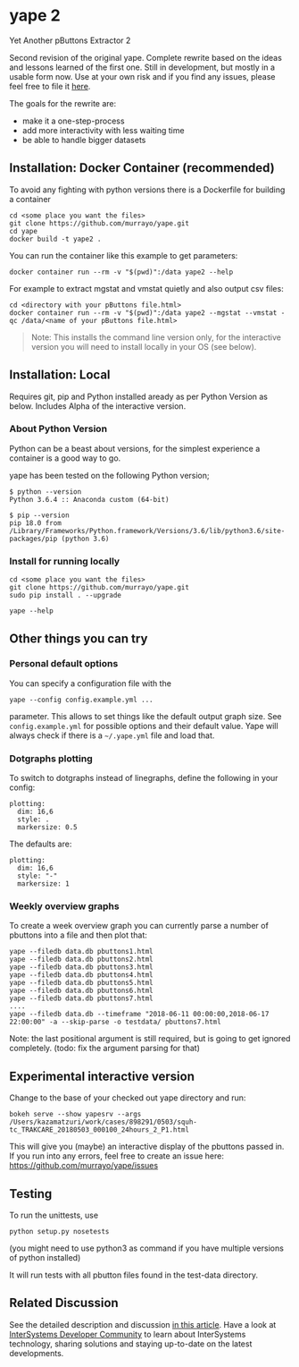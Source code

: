 # yape 2

Yet Another pButtons Extractor 2

Second revision of the original yape. Complete rewrite based on the ideas and lessons learned of the first one. Still in development, but mostly in a usable form now. Use at your own risk and if you find any issues, please feel free to file it [here](https://github.com/murrayo/yape/issues).

The goals for the rewrite are:

- make it a one-step-process
- add more interactivity with less waiting time
- be able to handle bigger datasets


## Installation: Docker Container (recommended)


To avoid any fighting with python versions there is a Dockerfile for building a container

```
cd <some place you want the files>
git clone https://github.com/murrayo/yape.git
cd yape
docker build -t yape2 .
```

You can run the container like this example to get parameters:
```
docker container run --rm -v "$(pwd)":/data yape2 --help
```

For example to extract mgstat and vmstat quietly and also output csv files:
```
cd <directory with your pButtons file.html>
docker container run --rm -v "$(pwd)":/data yape2 --mgstat --vmstat -qc /data/<name of your pButtons file.html>
```

>Note:
>This installs the command line version only, for the interactive version you will need to install locally in your OS (see below).



## Installation: Local

Requires git, pip and Python installed aready as per Python Version as below. Includes Alpha of the interactive version.

### About Python Version

Python can be a beast about versions, for the simplest experience a container is a good way to go.

yape has been tested on the following Python version;
```
$ python --version
Python 3.6.4 :: Anaconda custom (64-bit)

$ pip --version
pip 18.0 from /Library/Frameworks/Python.framework/Versions/3.6/lib/python3.6/site-packages/pip (python 3.6)
```

### Install for running locally

```
cd <some place you want the files>
git clone https://github.com/murrayo/yape.git
sudo pip install . --upgrade

yape --help
```

## Other things you can try

### Personal default options

You can specify a configuration file with the
```
yape --config config.example.yml ...
```
parameter. This allows to set things like the default output graph size. See `config.example.yml` for possible options and their default value.
Yape will always check if there is a `~/.yape.yml` file and load that.

### Dotgraphs plotting
To switch to dotgraphs instead of linegraphs, define the following in your config:
```
plotting:
  dim: 16,6
  style: .
  markersize: 0.5
```
The defaults are:
```
plotting:
  dim: 16,6
  style: "-"
  markersize: 1
```

### Weekly overview graphs

To create a week overview graph you can currently parse a number of pbuttons into a file and then plot that:
```
yape --filedb data.db pbuttons1.html
yape --filedb data.db pbuttons2.html
yape --filedb data.db pbuttons3.html
yape --filedb data.db pbuttons4.html
yape --filedb data.db pbuttons5.html
yape --filedb data.db pbuttons6.html
yape --filedb data.db pbuttons7.html
....
yape --filedb data.db --timeframe "2018-06-11 00:00:00,2018-06-17 22:00:00" -a --skip-parse -o testdata/ pbuttons7.html
```
Note: the last positional argument is still required, but is going to get ignored completely. (todo: fix the argument parsing for that)

## Experimental interactive version

Change to the base of your checked out yape directory and run:
```
bokeh serve --show yapesrv --args /Users/kazamatzuri/work/cases/898291/0503/squh-tc_TRAKCARE_20180503_000100_24hours_2_P1.html
```

This will give you (maybe) an interactive display of the pbuttons passed in. If you run into any errors, feel free to create an issue here: https://github.com/murrayo/yape/issues

## Testing

To run the unittests, use
```
python setup.py nosetests
```
(you might need to use python3 as command if you have multiple versions of python installed)

It will run tests with all pbutton files found in the test-data directory.

## Related Discussion

See the detailed description and discussion [in this article](https://community.intersystems.com/post/yape-yet-another-pbuttons-extractor-and-automatically-create-charts).
Have a look at [InterSystems Developer Community](community.intersystems.com) to learn about InterSystems technology, sharing solutions and staying up-to-date on the latest developments.
